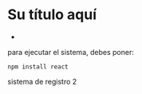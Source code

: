 <h1 align="Challenge Amigo Secreto"> Su título aquí </h1>

- 

para ejecutar el sistema, debes poner:

```npm install react```

sistema de registro 2
